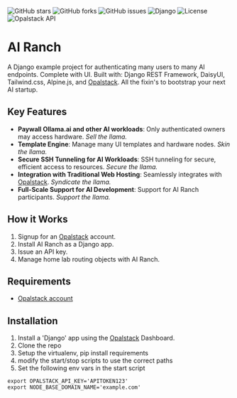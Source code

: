 ![GitHub stars](https://img.shields.io/github/stars/d3cline/airanch?style=social)
![GitHub forks](https://img.shields.io/github/forks/d3cline/airanch?style=social)
![GitHub issues](https://img.shields.io/github/issues/d3cline/airanch)
![Django](https://img.shields.io/badge/django-%205-green.svg)
![License](https://img.shields.io/badge/license-MIT-blue.svg)
![Opalstack API](https://img.shields.io/badge/Opalstack-API-orange.svg)

# AI Ranch

A Django example project for authenticating many users to many AI endpoints.
Complete with UI. Built with: Django REST Framework, DaisyUI, Tailwind.css, Alpine.js, and [Opalstack](https://opalstack.com/).
All the fixin's to bootstrap your next AI startup.

## Key Features

- **Paywall Ollama.ai and other AI workloads**: Only authenticated owners may access hardware. *Sell the llama.*
- **Template Engine**: Manage many UI templates and hardware nodes. *Skin the llama.* 
- **Secure SSH Tunneling for AI Workloads**: SSH tunneling for secure, efficient access to resources. *Secure the llama.*
- **Integration with Traditional Web Hosting**: Seamlessly integrates with [Opalstack](https://opalstack.com/). *Syndicate the llama.*
- **Full-Scale Support for AI Development**: Support for AI Ranch participants. *Support the llama.*

## How it Works

1. Signup for an [Opalstack](https://opalstack.com/) account.
2. Install AI Ranch as a Django app.
3. Issue an API key.
4. Manage home lab routing objects with AI Ranch.

## Requirements

- [Opalstack account](https://my.opalstack.com/signup)

## Installation

1. Install a 'Django' app using the [Opalstack](https://opalstack.com/) Dashboard.
2. Clone the repo
3. Setup the virtualenv, pip install requirements
4. modify the start/stop scripts to use the correct paths
5. Set the following env vars in the start script

```
export OPALSTACK_API_KEY='APITOKEN123'
export NODE_BASE_DOMAIN_NAME='example.com'
```
